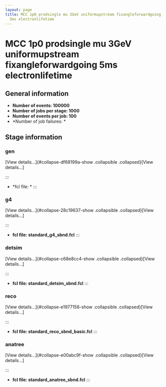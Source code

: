 ```yaml
---
layout: page
title: MCC 1p0 prodsingle mu 3GeV uniformupstream fixangleforwardgoing
  5ms electronlifetime
---
```




MCC 1p0 prodsingle mu 3GeV uniformupstream fixangleforwardgoing 5ms electronlifetime
============================================================================================================================================================================================



General information 
----------------------------------------------------------

-   **Number of events: 100000**
-   **Number of jobs per stage: 1000**
-   **Number of events per job: 100**
-   \*Number of job failures: \*



Stage information 
------------------------------------------------------



### gen 

[View details\...]{#collapse-df68199a-show .collapsible
.collapsed}[View details\...]

::: 
-   \*fcl file: \*
:::



### g4 

[View details\...]{#collapse-28c19637-show .collapsible
.collapsed}[View details\...]

::: 
-   **fcl file: standard\_g4\_sbnd.fcl**
:::



### detsim 

[View details\...]{#collapse-c68e8cc4-show .collapsible
.collapsed}[View details\...]

::: 
-   **fcl file: standard\_detsim\_sbnd.fcl**
:::



### reco 

[View details\...]{#collapse-e1977156-show .collapsible
.collapsed}[View details\...]

::: 
-   **fcl file: standard\_reco\_sbnd\_basic.fcl**
:::



### anatree 

[View details\...]{#collapse-e00abc9f-show .collapsible
.collapsed}[View details\...]

::: 
-   **fcl file: standard\_anatree\_sbnd.fcl**
:::
